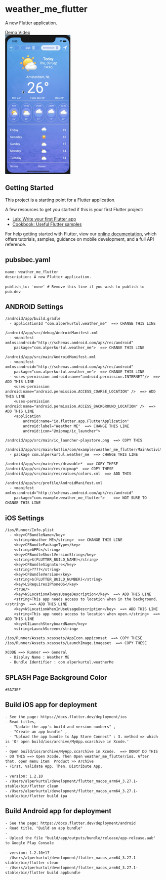 # weather_me_flutter

A new Flutter application.

<a href="http://resume.alperkurtul.com/wp-content/uploads/2021/09/weather-me.mp4" target="_blank">Demo Video<br><img src="readme_assets/weather-me-screen-shot.png" height="450"></a><br>

## Getting Started

This project is a starting point for a Flutter application.

A few resources to get you started if this is your first Flutter project:

- [Lab: Write your first Flutter app](https://flutter.dev/docs/get-started/codelab)
- [Cookbook: Useful Flutter samples](https://flutter.dev/docs/cookbook)

For help getting started with Flutter, view our
[online documentation](https://flutter.dev/docs), which offers tutorials,
samples, guidance on mobile development, and a full API reference.


## pubsbec.yaml

```
name: weather_me_flutter
description: A new Flutter application.

publish_to: 'none' # Remove this line if you wish to publish to pub.dev
```

## ANDROID Settings
```
/android/app/build.gradle
  - applicationId "com.alperkurtul.weather_me"  ==> CHANGE THIS LINE
```

```
/android/app/src/debug/AndroidManifest.xml
  - <manifest xmlns:android="http://schemas.android.com/apk/res/android"
    package="com.alperkurtul.weather_me">  ==> CHANGE THIS LINE
```

```
/android/app/src/main/AndroidManifest.xml
  - <manifest xmlns:android="http://schemas.android.com/apk/res/android"
    package="com.alperkurtul.weather_me">  ==> CHANGE THIS LINE
  - <uses-permission android:name="android.permission.INTERNET"/>  ==> ADD THIS LINE
    <uses-permission android:name="android.permission.ACCESS_COARSE_LOCATION" />  ==> ADD THIS LINE
    <uses-permission android:name="android.permission.ACCESS_BACKGROUND_LOCATION" />  ==> ADD THIS LINE
    <application
        android:name="io.flutter.app.FlutterApplication"
        android:label="Weather ME"  ==> CHANGE THIS LINE
        android:icon="@mipmap/ic_launcher">
```

```
/android/app/src/main/ic_launcher-playstore.png  ==> COPY THIS
```

```
/android/app/src/main/kotlin/com/example/weather_me_flutter/MainActivity.kt
  - package com.alperkurtul.weather_me  ==> CHANGE THIS LINE
```

```
/android/app/src/main/res/drawable*  ==> COPY THESE
/android/app/src/main/res/mipmap*  ==> COPY THESE
/android/app/src/main/res/values/colors.xml  ==> ADD THIS
```

```
/android/app/src/profile/AndroidManifest.xml
  - <manifest xmlns:android="http://schemas.android.com/apk/res/android"
    package="com.example.weather_me_flutter">    ==> NOT SURE TO CHANGE THIS LINE
```

## iOS Settings

```
/ios/Runner/Info.plist
  - <key>CFBundleName</key>
	<string>Weather ME</string>  ==> CHANGE THIS LINE
	<key>CFBundlePackageType</key>
	<string>APPL</string>
	<key>CFBundleShortVersionString</key>
	<string>$(FLUTTER_BUILD_NAME)</string>
	<key>CFBundleSignature</key>
	<string>????</string>
	<key>CFBundleVersion</key>
	<string>$(FLUTTER_BUILD_NUMBER)</string>
	<key>LSRequiresIPhoneOS</key>
	<true/>
	<key>NSLocationAlwaysUsageDescription</key>  ==> ADD THIS LINE
	<string>This app needs access to location when in the background.</string>  ==> ADD THIS LINE
	<key>NSLocationWhenInUseUsageDescription</key>  ==> ADD THIS LINE
	<string>This app needs access to location when open.</string>  ==> ADD THIS LINE
	<key>UILaunchStoryboardName</key>
	<string>LaunchScreen</string>
```

```
/ios/Runner/Assets.xcassets/AppIcon.appiconset  ==> COPY THESE
/ios/Runner/Assets.xcassets/LaunchImage.imageset  ==> COPY THESE
```

```
XCODE ==> Runner ==> General
  - Display Name : Weather ME
  - Bundle Identifier : com.alperkurtul.weatherMe
```

## SPLASH Page Background Color

`#5A73EF`

## Build iOS app for deployment

```
- See the page: https://docs.flutter.dev/deployment/ios
- Read titles, 
  - "Update the app's build and version numbers" , 
  - "Create an app bundle" , 
  - "Upload the app bundle to App Store Connect" : 3. method => which is 'Or open build/ios/archive/MyApp.xcarchive in Xcode.'
-
- Open build/ios/archive/MyApp.xcarchive in Xcode.  ==> DONOT DO THIS
- DO THIS ==> Open Xcode. Then Open weather_me_flutter/ios. After that, open menu item  Product >> Archive
- First, Validate App. Then, Distribute App.

- version: 1.2.10
- /Users/alperkurtul/development/flutter_macos_arm64_3.27.1-stable/bin/flutter clean
- /Users/alperkurtul/development/flutter_macos_arm64_3.27.1-stable/bin/flutter build ipa
```

## Build Android app for deployment

```
- See the page: https://docs.flutter.dev/deployment/android
- Read title, "Build an app bundle"
-
- Upload the file "build/app/outputs/bundle/release/app-release.aab" to Google Play Console

- version: 1.2.10+17
- /Users/alperkurtul/development/flutter_macos_arm64_3.27.1-stable/bin/flutter clean
- /Users/alperkurtul/development/flutter_macos_arm64_3.27.1-stable/bin/flutter build appbundle
```